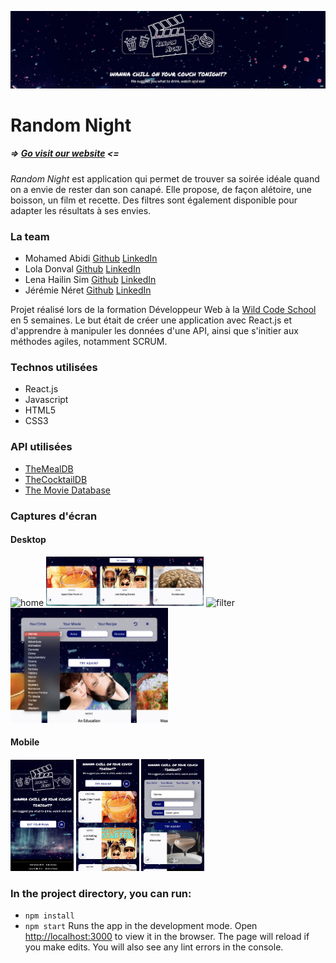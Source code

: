 ![random night](/public/img/header.png)
# Random Night
##### => [Go visit our website](https://random-night.netlify.app/) <=
*Random Night* est application qui permet de trouver sa soirée idéale quand on a envie de rester dan son canapé. Elle propose, de façon alétoire, une boisson, un film et recette. Des filtres sont également disponible pour adapter les résultats à ses envies.

### La team
* Mohamed Abidi [Github](https://github.com/mohamedabidi1105) [LinkedIn](https://www.linkedin.com/in/mohamedabidi-paris/)
* Lola Donval [Github](https://github.com/Lola-D) [LinkedIn](https://www.linkedin.com/in/lola-donval)
* Lena Hailin Sim [Github](https://github.com/lenasim) [LinkedIn](https://www.linkedin.com/in/lena-hailin-sim/)
* Jérémie Néret [Github](https://github.com/jeremierenoir) [LinkedIn](https://www.linkedin.com/in/j%C3%A9r%C3%A9mie-renoir-667214142/)

Projet réalisé lors de la formation Développeur Web à la [Wild Code School](https://www.wildcodeschool.com/en-GB) en 5 semaines.
Le but était de créer une application avec React.js et d'apprendre à manipuler les données d'une API, ainsi que s'initier aux méthodes agiles, notamment SCRUM.

### Technos utilisées
* React.js
* Javascript
* HTML5
* CSS3

### API utilisées
* [TheMealDB](https://www.themealdb.com/)
* [TheCocktailDB](https://www.thecocktaildb.com/)
* [The Movie Database](https://www.themoviedb.org/)

### Captures d'écran
#### Desktop
<img src="/public/img/home.png" alt="home" width="50%" />
<img src="/public/img/results.png" alt="results" width="50%" />
<img src="/public/img/filter.png" alt="filter"width="50%" />
<img src="/public/img/filter2.png" alt="filter2" width="50%" />

#### Mobile
<img src="/public/img/home-mobile.png" alt="results" width="20%" />
<img src="/public/img/search-mobile.png" alt="filter"width="20%" />
<img src="/public/img/filter-mobile.png" alt="filter2" width="20%" />

### In the project directory, you can run:
* `npm install`
* `npm start`
Runs the app in the development mode.
Open [http://localhost:3000](http://localhost:3000) to view it in the browser.
The page will reload if you make edits.
You will also see any lint errors in the console.
